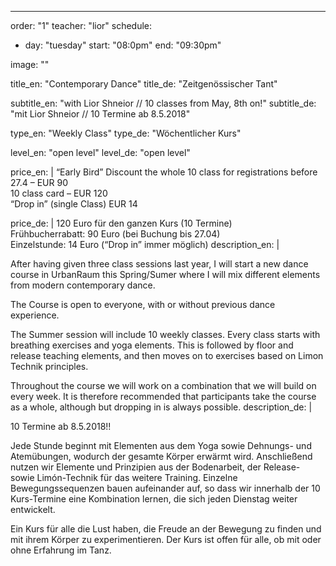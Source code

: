 ---
order: "1"
teacher: "lior"
schedule:
  - day: "tuesday"
    start: "08:0pm"
    end: "09:30pm"

image: ""

title_en: "Contemporary Dance"
title_de: "Zeitgenössischer Tant"

subtitle_en: "with Lior Shneior // 10 classes from May, 8th on!"
subtitle_de: "mit Lior Shneior // 10 Termine ab 8.5.2018"

type_en: "Weekly Class"
type_de: "Wöchentlicher Kurs"

level_en: "open level"
level_de: "open level"

price_en: |
  “Early Bird” Discount the whole 10 class for registrations before 27.4 – EUR 90   
  10 class card – EUR 120  
  “Drop in” (single Class) EUR 14  
  
price_de: |
  120 Euro für den ganzen Kurs (10 Termine)  
  Frühbucherrabatt: 90 Euro (bei Buchung bis 27.04)  
  Einzelstunde: 14 Euro (“Drop in” immer möglich)
description_en: |

  After having given three class sessions last year, I will start a new dance course in UrbanRaum this Spring/Sumer where I will mix different elements from modern contemporary dance.  

  The Course is open to everyone, with or without previous dance experience.  

  The Summer session will include 10 weekly classes.
  Every class starts with breathing exercises and yoga elements.
  This is followed by floor and release teaching elements, and then moves on to exercises based on Limon Technik principles.

  Throughout the course we will work on a combination that we will build on every week. It is therefore recommended that participants take the course as a whole, although but dropping in is always possible.
description_de: |

  10 Termine ab 8.5.2018!!  

  Jede Stunde beginnt mit Elementen aus dem Yoga sowie Dehnungs- und Atemübungen, wodurch der gesamte Körper erwärmt wird. Anschließend nutzen wir Elemente und Prinzipien aus der Bodenarbeit, der Release- sowie Limón-Technik für das weitere Training. Einzelne Bewegungssequenzen bauen aufeinander auf, so dass wir innerhalb der 10 Kurs-Termine eine Kombination lernen, die sich jeden Dienstag weiter entwickelt.  

  Ein Kurs für alle die Lust haben, die Freude an der Bewegung zu finden und mit ihrem Körper zu experimentieren. Der Kurs ist offen für alle, ob mit oder ohne Erfahrung im Tanz.  

